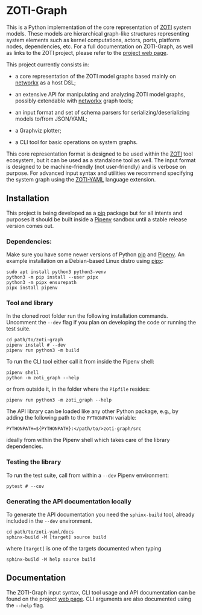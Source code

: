 ZOTI-Graph
==========

This is a Python implementation of the core representation of
[ZOTI](https://github.com/Ericsson/zoti) system models. These models
are hierarchical graph-like structures representing system elements
such as kernel computations, actors, ports, platform nodes,
dependencies, etc. For a full documentation on ZOTI-Graph, as well as
links to the ZOTI project, please refer to the [project web
page](https://ericsson.github.io/zoti/zoti-graph).

This project currently consists in:

 * a core representation of the ZOTI model graphs based mainly on
   [networkx](https://networkx.org/) as a host DSL;

 * an extensive API for manipulating and analyzing ZOTI model graphs,
   possibly extendable with [networkx](https://networkx.org/) graph
   tools;

 * an input format and set of schema parsers for
   serializing/deserializing models to/from JSON/YAML;
  
 * a Graphviz plotter;

 * a CLI tool for basic operations on system graphs. 
  
This core representation format is designed to be used within the
[ZOTI](https://ericsson.github.io/zoti) tool ecosystem, but it can be
used as a standalone tool as well. The input format is designed to be
machine-friendly (not user-friendly) and is verbose on purpose. For
advanced input syntax and utilities we recommend specifying the system
graph using the [ZOTI-YAML](https://ericsson.github.io/zoti/zoti-yaml)
language extension.

Installation
------------

This project is being developed as a
[pip](https://packaging.python.org/en/latest/key_projects/#pip)
package but for all intents and purposes it should be built inside a
[Pipenv](https://pipenv.pypa.io/en/latest/) sandbox until a stable release
version comes out.

### Dependencies:

Make sure you have some newer versions of Python
[pip](https://pip.pypa.io/en/stable/) and
[Pipenv](https://pipenv.pypa.io/en/latest/). An example installation
on a Debian-based Linux distro using [pipx](https://pypa.github.io/pipx/):

```shell
sudo apt install python3 python3-venv
python3 -m pip install --user pipx
python3 -m pipx ensurepath
pipx install pipenv
```

### Tool and library

In the cloned root folder run the following installation
commands. Uncomment the `--dev` flag if you plan on developing the
code or running the test suite.

```shell
cd path/to/zoti-graph
pipenv install # --dev
pipenv run python3 -m build
```

To run the CLI tool either call it from inside the Pipenv shell:

```shell
pipenv shell
python -m zoti_graph --help
```

or from outside it, in the folder where the `Pipfile` resides:

```shell
pipenv run python3 -m zoti_graph --help
```

The API library can be loaded like any other Python package, e.g., by
adding the following path to the `PYTHONPATH` variable:

```
PYTHONPATH=${PYTHONPATH}:</path/to/>zoti-graph/src
```

ideally from within the Pipenv shell which takes care of the library
dependencies.

### Testing the library

To run the test suite, call from within a `--dev` Pipenv environment:

```shell
pytest # --cov
```

### Generating the API documentation locally

To generate the API documentation you need the `sphinx-build` tool,
already included in the `--dev` environment.

```shell
cd path/to/zoti-yaml/docs
sphinx-build -M [target] source build
```

where `[target]` is one of the targets documented when typing 

```shell
sphinx-build -M help source build
```

Documentation
-------------

The ZOTI-Graph input syntax, CLI tool usage and API documentation can
be found on the project [web
page](https://ericsson.github.io/zoti/zoti-graph). CLI arguments are
also documented using the `--help` flag.
